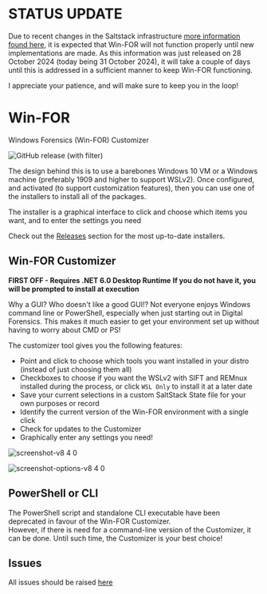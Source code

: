 # STATUS UPDATE

Due to recent changes in the Saltstack infrastructure [more information found here](https://saltproject.io/blog/salt-project-package-repo-migration-and-guidance/), it is expected that Win-FOR will not function properly until new implementations are made.
As this information was just released on 28 October 2024 (today being 31 October 2024), it will take a couple of days until this is addressed in a sufficient manner to keep Win-FOR functioning.  

I appreciate your patience, and will make sure to keep you in the loop!

# Win-FOR

Windows Forensics (Win-FOR) Customizer

![GitHub release (with filter)](https://img.shields.io/github/v/release/digitalsleuth/win-for?style=flat&label=Latest%20Win-FOR%20Release)

The design behind this is to use a barebones Windows 10 VM or a Windows machine (preferably 1909 and higher to support WSLv2).
Once configured, and activated (to support customization features), then you can use one of the installers to
install all of the packages.  

The installer is a graphical interface to click and choose which items you want, and to enter the settings you need

Check out the [Releases](https://github.com/digitalsleuth/WIN-FOR/releases) section for the most up-to-date installers.

## Win-FOR Customizer

**FIRST OFF - Requires .NET 6.0 Desktop Runtime**
**If you do not have it, you will be prompted to install at execution**

Why a GUI? Who doesn't like a good GUI!?
Not everyone enjoys Windows command line or PowerShell, especially when just starting out in Digital Forensics.
This makes it much easier to get your environment set up without having to worry about CMD or PS!

The customizer tool gives you the following features:

- Point and click to choose which tools you want installed in your distro (instead of just choosing them all)
- Checkboxes to choose if you want the WSLv2 with SIFT and REMnux installed during the process, or click `WSL Only` to install it at a later date
- Save your current selections in a custom SaltStack State file for your own purposes or record
- Identify the current version of the Win-FOR environment with a single click
- Check for updates to the Customizer
- Graphically enter any settings you need!

![screenshot-v8 4 0](https://github.com/digitalsleuth/WIN-FOR/raw/main/images/screenshot-v8.4.0.png)

![screenshot-options-v8 4 0](https://github.com/digitalsleuth/WIN-FOR/raw/main/images/screenshot-options-v8.4.0.png)


## PowerShell or CLI

The PowerShell script and standalone CLI executable have been deprecated in favour of the Win-FOR Customizer.  
However, if there is need for a command-line version of the Customizer, it can be done. Until such time, the Customizer is your best choice!

## Issues

All issues should be raised [here](https://github.com/digitalsleuth/WIN-FOR/Issues)
